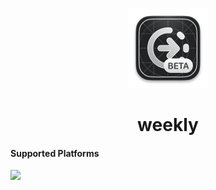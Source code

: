 <p align="center">
  <img src="weekly/Assets.xcassets/AppIcon-DEV.appiconset/AppIcon-DEV-1024.png" height="128">
  <h1 align="center">weekly</h1>
</p>

#### Supported Platforms
<img src="https://stefkors-2024.netlify.app/api/platform.svg?os=macos" />